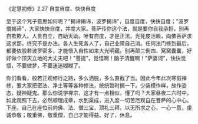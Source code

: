 
《定慧初修》2.27 自度自度、快快自度

至于这个咒子意思如何呢？"揭谛揭谛，波罗揭谛"，自度自度，快快自度；"波罗僧揭谛"，大家快快自度，并度大家。菩萨传你这个法，就是要你自我承担，别再自欺欺人。人贵自立，自助天助。唯有自度，才是正法。光死皮活赖，向佛菩萨求这求那，终究不是办法。各人生死各人了，自己业障自己消。任何法门修到最后，都要依般若波罗密多，才能悟入自性如来大光明藏。别再颠三倒四，窝窝囊囊，好好做个顶天立地的大丈夫吧！"菩提"，觉悟啊！脑子清醒啊！"萨婆诃"，快快觉悟，不要做梦，不要迷迷糊糊了。

你们看看，般若正观修行之路，多么洒脱，多么直截了当。因此今年此次寒假禅修，要大家把密法、净土等等各种修法，统统暂时搁一下。少装模作样，故作姿态，疑神疑鬼。那么你说学禅宗，这才有一点相似，懂了吗？大家昼夜二六时中，如此观照下去，必然顺理成章，水到渠成，进入度一切苦厄观自在菩萨的心中心。下座。自己在座位前向佛、法、僧三宝，顶礼三拜。以无所求之心，一心一意，虔诚恭敬；敬重佛，敬重僧，自己才能得益。好了，休息。